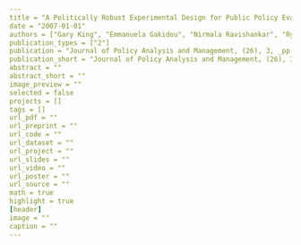 ```yaml
---
title = "A Politically Robust Experimental Design for Public Policy Evaluation, with Application to the Mexican Universal Health Insurance Program"
date = "2007-01-01"
authors = ["Gary King", "Emmanuela Gakidou", "Nirmala Ravishankar", "Ryan T. Moore", "Jason Lakin", "Manett Vargas", "Martha Mar\'ia Tellez-Rojo", "Juan Eugenio Hernandez Avila", "Mauricio Hernandez Avila", "Hector Hernandez Llamas"]
publication_types = ["2"]
publication = "Journal of Policy Analysis and Management, (26), 3, _pp. 479--509_"
publication_short = "Journal of Policy Analysis and Management, (26), 3, _pp. 479--509_"
abstract = ""
abstract_short = ""
image_preview = ""
selected = false
projects = []
tags = []
url_pdf = ""
url_preprint = ""
url_code = ""
url_dataset = ""
url_project = ""
url_slides = ""
url_video = ""
url_poster = ""
url_source = ""
math = true
highlight = true
[header]
image = ""
caption = ""
---
```

